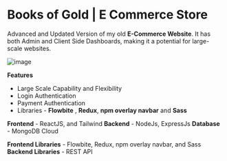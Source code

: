 # Books of Gold | E Commerce Store
Advanced and Updated Version of my old **E-Commerce Website**. It has both Admin and Client Side Dashboards, making it a potential for large-scale websites.

![image](https://user-images.githubusercontent.com/85481905/212071161-83005597-f209-4575-9355-df98f38f8655.png)

**Features**

- Large Scale Capability and Flexibility
- Login Authentication
- Payment Authentication
- Libraries - **Flowbite** , **Redux**, **npm overlay navbar** and **Sass**

**Frontend** - ReactJS, and Tailwind
**Backend** - NodeJs, ExpressJs
**Database** - MongoDB Cloud

**Frontend Libraries** - Flowbite, Redux, npm overlay navbar, and Sass
**Backend Libraries** - REST API


